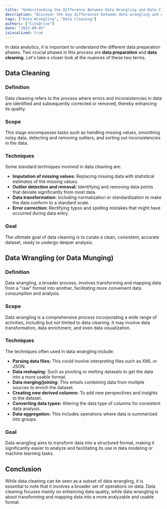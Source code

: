 ```yaml
---
title: "Understanding the Difference Between Data Wrangling and Data Cleaning"
description: "Discover the key differences between data wrangling and data cleaning in our latest blog post. Learn about the techniques, scope, and goals of each process to enhance your data analysis and preparation strategies. Equip yourself with the knowledge to handle data more effectively and make informed decisions in your data projects."
tags: ["Data Wrangling", "Data Cleaning"]
authors: ["CiteDrive"]
date: "2023-09-05"
isLocalized: true
---
```



In data analytics, it is important to understand the different data preparation phases. Two crucial phases in this process are **data preparation** and **data cleaning**. Let's take a closer look at the nuances of these two terms.

## Data Cleaning

### **Definition**

Data cleaning refers to the process where errors and inconsistencies in data are identified and subsequently corrected or removed, thereby enhancing its quality.

### **Scope**

This stage encompasses tasks such as handling missing values, smoothing noisy data, detecting and removing outliers, and sorting out inconsistencies in the data.

### **Techniques**

Some standard techniques involved in data cleaning are:

- **Imputation of missing values:** Replacing missing data with statistical estimates of the missing values.
- **Outlier detection and removal:** Identifying and removing data points that deviate significantly from most data.
- **Data transformation:** Including normalization or standardization to make the data conform to a standard scale.
- **Error correction:** Rectifying typos and spelling mistakes that might have occurred during data entry.

### **Goal**

The ultimate goal of data cleaning is to curate a clean, consistent, accurate dataset, ready to undergo deeper analysis.

## Data Wrangling (or Data Munging)

### **Definition**

Data wrangling, a broader process, involves transforming and mapping data from a "raw" format into another, facilitating more convenient data consumption and analysis.

### **Scope**

Data wrangling is a comprehensive process incorporating a wide range of activities, including but not limited to data cleaning. It may involve data transformation, data enrichment, and even data visualization.

### **Techniques**

The techniques often used in data wrangling include:

- **Parsing data files:** This could involve interpreting files such as XML or JSON.
- **Data reshaping:** Such as pivoting or melting datasets to get the data into a more usable format.
- **Data merging/joining:** This entails combining data from multiple sources to enrich the dataset.
- **Creating new derived columns:** To add new perspectives and insights to the dataset.
- **Converting data types:** Altering the data type of columns for consistent data analysis.
- **Data aggregation:** This includes operations where data is summarized into groups.

### **Goal**

Data wrangling aims to transform data into a structured format, making it significantly easier to analyze and facilitating its use in data modeling or machine learning tasks.

## Conclusion

While data cleaning can be seen as a subset of data wrangling, it is essential to note that it involves a broader set of operations on data. Data cleaning focuses mainly on enhancing data quality, while data wrangling is about transforming and mapping data into a more analyzable and usable format.